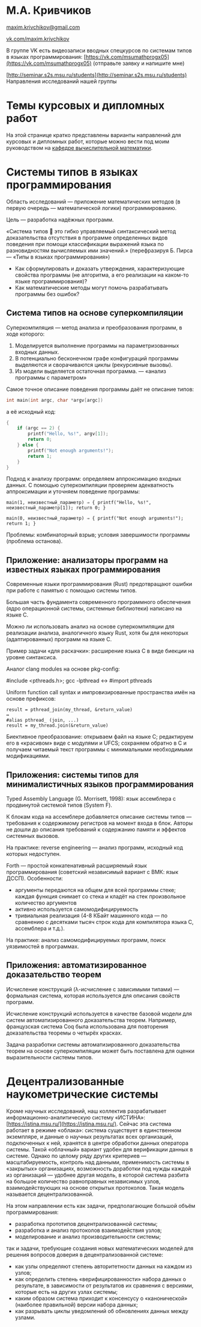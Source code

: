 # М.А. Кривчиков

[maxim.krivchikov@gmail.com](mailto:maxim.krivchikov@gmail.com)

[vk.com/maxim.krivchikov](https://vk.com/maxim.krivchikov)

В группе VK есть видеозаписи вводных спецкурсов по системам типов в языках программирования:
[https://vk.com/msumathprogx05](https://vk.com/msumathprogx05) (отправьте заявку и напишите мне)

[http://seminar.s2s.msu.ru/students](http://seminar.s2s.msu.ru/students) Направления исследований нашей группы

# Темы курсовых и дипломных работ

На этой странице кратко представлены варианты направлений для курсовых и дипломных работ, которые можно вести под моим руководством на [кафедре вычислительной математики](http://numa.math.msu.su/).

# Системы типов в языках программирования

Область исследований — приложение математических методов (в первую очередь — математической логики) программированию.

Цель — разработка надёжных программ.

«Система типов  это гибко управляемый синтаксический метод доказательства отсутствия в программе определенных видов поведения при помощи классификации выражений языка по разновидностям вычисляемых ими значений.»
(перефразируя Б. Пирса — «Типы в языках программирования»)

- Как сформулировать и доказать утверждения, характеризующие свойства программы (не алгоритма, а его реализации на каком-то языке программирования)?
- Как математические методы могут помочь разрабатывать программы без ошибок?

## Система типов на основе суперкомпиляции

Суперкомпиляция — метод анализа и преобразования программ, в ходе которого:
1. Моделируется выполнение программы на параметризованных входных данных.
2. В потенциально бесконечном графе конфигураций программы выделяются и сворачиваются циклы (рекурсивные вызовы).
3. Из модели выделяется остаточная программа.
— «анализ программы с параметром»

Самое точное описание поведения программы даёт не описание типов: 
```c
int main(int argc, char *argv[argc])
```
а её исходный код:
```c
{
    if (argc == 2) {
        printf("Hello, %s!", argv[1]);
        return 0;
    } else {
        printf("Not enough arguments!");
        return 1;
    }
}
```

Подход к анализу программ: определяем аппроксимацию входных данных. С помощью суперкомпиляции проверяем адекватность аппроксимации и уточняем поведение программы:

```
main(1, неизвестный_параметр) ⇒ { printf("Hello, %s!", неизвестный_параметр[1]); return 0; }

main(0, неизвестный_параметр) ⇒ { printf("Not enough arguments!"); return 1; }
```

Проблемы: комбинаторный взрыв; условия завершимости программы (проблема останова).

## Приложение: анализаторы программ на известных языках программирования

Современные языки программирования (Rust) предотвращают ошибки при работе с памятью с помощью системы типов.

Большая часть фундамента современного программного обеспечения (ядро операционной системы, системные библиотеки) написано на языке C.

Можно ли использовать анализ на основе суперкомпиляции для реализации анализа, аналогичного языку Rust, хотя бы для некоторых (адаптированных) программ на языке C.

Пример задачи «для раскачки»: расширение языка C в виде биекции на уровне синтаксиса.

Аналог clang modules на основе pkg-config:

 #include <pthreads.h>; gcc -lpthread ↔ #import pthreads

Uniform function call syntax и импровизированные пространства имён на основе префиксов:
```
result = pthread_join(my_thread, &return_value) 
↔ 
#alias pthread_ (join, ...)
result = my_thread.join(&return_value)
```

Биективное преобразование: открываем файл на языке C; редактируем его в «красивом» виде с модулями и UFCS; сохраняем обратно в C и получаем читаемый текст программы с минимальными необходимыми модификациями.

## Приложения: системы типов для минималистичных языков программирования

Typed Assembly Language (G. Morrisett, 1998): язык ассемблера с продвинутой системой типов (System F).

К блокам кода на ассемблере добавляется описание системы типов — требования к содержимому регистров на момент входа в блок.
Авторы не дошли до описания требований к содержанию памяти и эффектов системных вызовов.

На практике: reverse engineering — анализ программ, исходный код которых недоступен.

Forth — простой конкатенативный расширяемый язык программирования (советский независимый вариант с ВМК: язык ДССП).
Особенности:
- аргументы передаются на общем для всей программы стеке; каждая функция снимает со стека и кладёт на стек произвольное количество аргументов
- активно используется самомодифицируемость
- тривиальная реализация (4-8 КБайт машинного кода — по сравнению с десятками тысяч строк кода для компилятора языка C, ассемблера и т.д.).

На практике: анализ самомодифицируемых программ, поиск уязвимостей в программах.

## Приложения: автоматизированное доказательство теорем

Исчисление конструкций (λ-исчисление с зависимыми типами) — формальная система, которая используется для описания свойств программ.

Исчисление конструкций используется в качестве базовой модели для систем автоматизированного доказательства теорем. 
Например, французская система Coq была использована для повторения доказательства теоремы о четырёх красках.

Задача разработки системы автоматизированного доказательства теорем на основе суперкомпиляции может быть поставлена для оценки выразительности системы типов.

# Децентрализованные наукометрические системы

Кроме научных исследований, наш коллектив разрабатывает информационно-аналитическую систему «ИСТИНА»: [https://istina.msu.ru/](https://istina.msu.ru/).
Сейчас эта система работает в режиме «облака»: система существует в единственном экземпляре, и данные о научных результатах всех организаций, подключенных к ней, хранятся в центре обработки данных оператора системы. Такой «облачный» вариант удобен для верификации данных в системе. Однако по целому ряду других критериев — масштабируемость, контроль над данными, применимость системы в «закрытых» организациях, возможность доработки под нужды каждой из организаций — удобнее другая модель, в которой система разбита на большое количество равноправных независимых узлов, взаимодействующих на основе открытых протоколов. Такая модель называется децентрализованной.

На этом направлении есть как задачи, предполагающие большой объём программирования:
- разработка прототипов децентрализованной системы;
- разработка и анализ протоколов взаимодействия узлов;
- моделирование и анализ производительности системы;

так и задачи, требующие создания новых математических моделей для решения вопросов доверия в децентрализованной системе:
- как узлы определяют степень авторитетности данных на каждом из узлов;
- как определить степень «верифицированности» набора данных о результате, в зависимости от результатов их сравнения с версиями, которые есть на других узлах системы;
- каким образом система приходит к консенсусу о «канонической» (наиболее правильной) версии набора данных;
- как разрывать циклы уведомлений об обновлениях данных между узлами.
